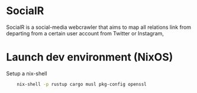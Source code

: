 # SocialR
SocialR is a social-media webcrawler that aims to map all relations link from departing from a certain user account from Twitter or Instagram,

# Launch dev environment (NixOS)
Setup a nix-shell
```sh
    nix-shell -p rustup cargo musl pkg-config openssl
```
